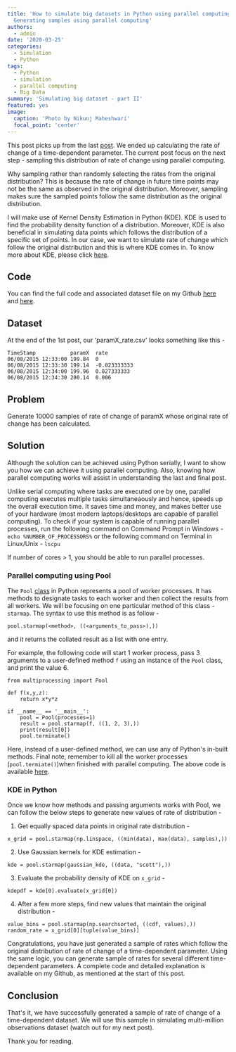 ```yaml
---
title: 'How to simulate big datasets in Python using parallel computing - Part II :
  Generating samples using parallel computing'
authors:
  - admin
date: '2020-03-25'
categories:
  - Simulation
  - Python
tags:
  - Python
  - simulation
  - parallel computing
  - Big Data
summary: 'Simulating big dataset - part II'
featured: yes
image:
  caption: 'Photo by Nikunj Maheshwari'
  focal_point: 'center'
---
```


This post picks up from the last <a href="https://www.drnikunj.com/post/2020-02-03-how-to-simulate-big-datasets-in-python-using-parallel-computing-part-i/" target="_blank">post</a>. We ended up calculating the rate of change of a time-dependent parameter. The current post focus on the next step - sampling this distribution of rate of change using parallel computing. 

Why sampling rather than randomly selecting the rates from the original distribution? This is because the rate of change in future time points may not be the same as observed in the original distribution. Moreover, sampling makes sure the sampled points follow the same distribution as the original distribution.

I will make use of Kernel Density Estimation in Python (KDE). KDE is used to find the probability density function of a distribution. Moreover, KDE is also beneficial in simulating data points which follows the distribution of a specific set of points. In our case, we want to simulate rate of change which follow the original distribution and this is where KDE comes in. To know more about KDE, please click <a href="https://deepai.org/machine-learning-glossary-and-terms/kernel-density-estimation" target="_blank">here</a>.

## Code

You can find the full code and associated dataset file on my Github <a href="https://github.com/nik-maheshwari/data-simulation/blob/master/rateSimulation.py" target="_blank">here</a> and <a href="https://github.com/nik-maheshwari/data-simulation/blob/master/resources/paramX_rate.csv" target="_blank">here</a>.

## Dataset
At the end of the 1st post, our 'paramX_rate.csv' looks something like this -
```
TimeStamp	        paramX	rate
06/08/2015 12:33:00	199.84	0
06/08/2015 12:33:30	199.14	-0.023333333
06/08/2015 12:34:00	199.96	0.027333333
06/08/2015 12:34:30	200.14	0.006

```

## Problem
Generate 10000 samples of rate of change of paramX whose original rate of change has been calculated.

## Solution
Although the solution can be achieved using Python serially, I want to show you how we can achieve it using parallel computing. Also, knowing how parallel computing works will assist in understanding the last and final post.

Unlike serial computing where tasks are executed one by one, parallel computing executes multiple tasks simultaneaously and hence, speeds up the overall execution time. It saves time and money, and makes better use of your hardware (most modern laptops/desktops are capable of parallel computing). To check if your system is capable of running parallel processes, run the following command on Command Prompt in Windows - ```echo %NUMBER_OF_PROCESSORS%``` or the following command on Terminal in Linux/Unix -
``` lscpu ```

If number of cores > 1, you should be able to run parallel processes.

### Parallel computing using Pool
The `Pool` <a href="https://docs.python.org/3/library/multiprocessing.html" target="_blank">class</a> in Python represents a pool of worker processes. It has methods to designate tasks to each worker and then collect the results from all workers. We will be focusing on one particular method of this class - `starmap`. The syntax to use this method is as follow - 
```
pool.starmap(<method>, ((<arguments_to_pass>),))
```
and it returns the collated result as a list with one entry.

For example, the following code will start 1 worker process, pass 3 arguments to a user-defined method `f` using an instance of the `Pool` class, and print the value 6.

```
from multiprocessing import Pool

def f(x,y,z):
    return x*y*z

if __name__ == '__main__':
    pool = Pool(processes=1)
    result = pool.starmap(f, ((1, 2, 3),))
    print(result[0])
    pool.terminate()
```

Here, instead of a user-defined method, we can use any of Python's in-built methods.
Final note, remember to kill all the worker processes (`pool.termiate()`)when finished with parallel computing. The above code is available <a href="https://github.com/nik-maheshwari/data-simulation/blob/master/testParallel.py" target="_blank">here</a>.

### KDE in Python
Once we know how methods and passing arguments works with Pool, we can follow the below steps to generate new values of rate of distribution -

1. Get equally spaced data points in original rate distribution -
```
x_grid = pool.starmap(np.linspace, ((min(data), max(data), samples),))
```
2. Use Gaussian kernels for KDE estimation -
```
kde = pool.starmap(gaussian_kde, ((data, "scott"),))
```
3. Evaluate the probability density of KDE on `x_grid` -
```
kdepdf = kde[0].evaluate(x_grid[0])
```
4. After a few more steps, find new values that maintain the original distribution -
```
value_bins = pool.starmap(np.searchsorted, ((cdf, values),))
random_rate = x_grid[0][tuple(value_bins)]
```

Congratulations, you have just generated a sample of rates which follow the original distribution of rate of change of a time-dependent parameter. Using the same logic, you can generate sample of rates for several different time-dependent parameters. A complete code and detailed explanation is available on my Github, as mentioned at the start of this post.

## Conclusion

That's it, we have successfully generated a sample of rate of change of a time-dependent dataset. We will use this sample in simulating multi-million observations dataset (watch out for my next post).

Thank you for reading.